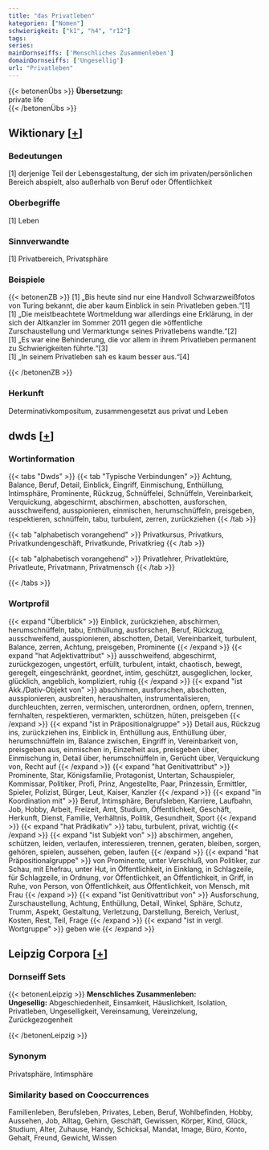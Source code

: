 ```yaml
---
title: "das Privatleben"
kategorien: ["Nomen"]
schwierigkeit: ["k1", "h4", "r12"]
tags:
series:
mainDornseiffs: ['Menschliches Zusammenleben']
domainDornseiffs: ['Ungesellig']
url: "Privatleben"
---
```


{{< betonenÜbs >}}
**Übersetzung:**  
private life  
{{< /betonenÜbs >}}

## Wiktionary [[+](https://de.wiktionary.org/wiki/Privatleben)]

### Bedeutungen
[1] derjenige Teil der Lebensgestaltung, der sich im privaten/persönlichen Bereich abspielt, also außerhalb von Beruf oder Öffentlichkeit  

### Oberbegriffe
[1] Leben  

### Sinnverwandte
[1] Privatbereich, Privatsphäre  

### Beispiele
{{< betonenZB >}}
[1] „Bis heute sind nur eine Handvoll Schwarzweißfotos von Turing bekannt, die aber kaum Einblick in sein Privatleben geben.“[1]  
[1] „Die meistbeachtete Wortmeldung war allerdings eine Erklärung, in der sich der Altkanzler im Sommer 2011 gegen die »öffentliche Zurschaustellung und Vermarktung« seines Privatlebens wandte.“[2]  
[1] „Es war eine Behinderung, die vor allem in ihrem Privatleben permanent zu Schwierigkeiten führte.“[3]  
[1] „In seinem Privatleben sah es kaum besser aus.“[4]  

{{< /betonenZB >}}
### Herkunft
Determinativkompositum, zusammengesetzt aus privat und Leben  



## dwds [[+](https://www.dwds.de/wb/Privatleben)]

### Wortinformation
{{< tabs "Dwds" >}}
{{< tab "Typische Verbindungen" >}}
Achtung, Balance, Beruf, Detail, Einblick, Eingriff, Einmischung, Enthüllung, Intimsphäre, Prominente, Rückzug, Schnüffelei, Schnüffeln, Vereinbarkeit, Verquickung, abgeschirmt, abschirmen, abschotten, ausforschen, ausschweifend, ausspionieren, einmischen, herumschnüffeln, preisgeben, respektieren, schnüffeln, tabu, turbulent, zerren, zurückziehen
{{< /tab >}}

{{< tab "alphabetisch vorangehend" >}}
Privatkursus, Privatkurs, Privatkundengeschäft, Privatkunde, Privatkrieg
{{< /tab >}}

{{< tab "alphabetisch vorangehend" >}}
Privatlehrer, Privatlektüre, Privatleute, Privatmann, Privatmensch
{{< /tab >}}

{{< /tabs >}}

### Wortprofil
{{< expand "Überblick" >}} Einblick, zurückziehen, abschirmen, herumschnüffeln, tabu, Enthüllung, ausforschen, Beruf, Rückzug, ausschweifend, ausspionieren, abschotten, Detail, Vereinbarkeit, turbulent, Balance, zerren, Achtung, preisgeben, Prominente {{< /expand >}}
{{< expand "hat Adjektivattribut" >}} ausschweifend, abgeschirmt, zurückgezogen, ungestört, erfüllt, turbulent, intakt, chaotisch, bewegt, geregelt, eingeschränkt, geordnet, intim, geschützt, ausgeglichen, locker, glücklich, angeblich, kompliziert, ruhig {{< /expand >}}
{{< expand "ist Akk./Dativ-Objekt von" >}} abschirmen, ausforschen, abschotten, ausspionieren, ausbreiten, heraushalten, instrumentalisieren, durchleuchten, zerren, vermischen, unterordnen, ordnen, opfern, trennen, fernhalten, respektieren, vermarkten, schützen, hüten, preisgeben {{< /expand >}}
{{< expand "ist in Präpositionalgruppe" >}} Detail aus, Rückzug ins, zurückziehen ins, Einblick in, Enthüllung aus, Enthüllung über, herumschnüffeln im, Balance zwischen, Eingriff in, Vereinbarkeit von, preisgeben aus, einmischen in, Einzelheit aus, preisgeben über, Einmischung in, Detail über, herumschnüffeln in, Gerücht über, Verquickung von, Recht auf {{< /expand >}}
{{< expand "hat Genitivattribut" >}} Prominente, Star, Königsfamilie, Protagonist, Untertan, Schauspieler, Kommissar, Politiker, Profi, Prinz, Angestellte, Paar, Prinzessin, Ermittler, Spieler, Polizist, Bürger, Leut, Kaiser, Kanzler {{< /expand >}}
{{< expand "in Koordination mit" >}} Beruf, Intimsphäre, Berufsleben, Karriere, Laufbahn, Job, Hobby, Arbeit, Freizeit, Amt, Studium, Öffentlichkeit, Geschäft, Herkunft, Dienst, Familie, Verhältnis, Politik, Gesundheit, Sport {{< /expand >}}
{{< expand "hat Prädikativ" >}} tabu, turbulent, privat, wichtig {{< /expand >}}
{{< expand "ist Subjekt von" >}} abschirmen, angehen, schützen, leiden, verlaufen, interessieren, trennen, geraten, bleiben, sorgen, gehören, spielen, aussehen, geben, laufen {{< /expand >}}
{{< expand "hat Präpositionalgruppe" >}} von Prominente, unter Verschluß, von Politiker, zur Schau, mit Ehefrau, unter Hut, in Öffentlichkeit, in Einklang, in Schlagzeile, für Schlagzeile, in Ordnung, vor Öffentlichkeit, an Öffentlichkeit, in Griff, in Ruhe, von Person, von Öffentlichkeit, aus Öffentlichkeit, von Mensch, mit Frau {{< /expand >}}
{{< expand "ist Genitivattribut von" >}} Ausforschung, Zurschaustellung, Achtung, Enthüllung, Detail, Winkel, Sphäre, Schutz, Trumm, Aspekt, Gestaltung, Verletzung, Darstellung, Bereich, Verlust, Kosten, Rest, Teil, Frage {{< /expand >}}
{{< expand "ist in vergl. Wortgruppe" >}} geben wie {{< /expand >}}

## Leipzig Corpora [[+](https://corpora.uni-leipzig.de/en/res?word=Privatleben&corpusId=deu_newscrawl-public_2018)]

### Dornseiff Sets
{{< betonenLeipzig >}}
**Menschliches Zusammenleben:**  
**Ungesellig:** Abgeschiedenheit, Einsamkeit, Häuslichkeit, Isolation, Privatleben, Ungeselligkeit, Vereinsamung, Vereinzelung, Zurückgezogenheit  

{{< /betonenLeipzig >}}

### Synonym
Privatsphäre, Intimsphäre


### Similarity based on Cooccurrences
Familienleben, Berufsleben, Privates, Leben, Beruf, Wohlbefinden, Hobby, Aussehen, Job, Alltag, Gehirn, Geschäft, Gewissen, Körper, Kind, Glück, Studium, Alter, Zuhause, Handy, Schicksal, Mandat, Image, Büro, Konto, Gehalt, Freund, Gewicht, Wissen

